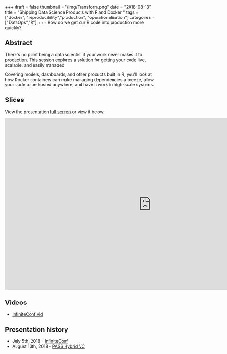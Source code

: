 +++
draft = false
thumbnail = "/img/Transform.png"
date = "2018-08-13"
title = "Shipping Data Science Products with R and Docker "
tags = ["docker", "reproducibility","production", "operationalisation"]
categories = ["DataOps","R"]
+++
How do we get our R code into production more quickly?

## Abstract
There's no point being a data scientist if your work never makes it to production. This session explores a solution for getting your code live, scalable, and easily managed.

Covering models, dashboards, and other products built in R, you'll look at how Docker containers can make managing dependencies a breeze, allow your code to be hosted anywhere, and have it work in high-scale systems.


## Slides
View the presentation [full screen](https://1drv.ms/p/s!AiZm2P6YHtSfg8xXXGFBfMdBqpwiBw) or view it below. 

<iframe src="https://onedrive.live.com/embed?cid=9FD41E98FED86626&amp;resid=9FD41E98FED86626%2158967&amp;authkey=ALDGN26DPjuCRRU&amp;em=2&amp;wdAr=1.7777777777777777" width="962px" height="565px" frameborder="0">This is an embedded <a target="_blank" href="https://office.com">Microsoft Office</a> presentation, powered by <a target="_blank" href="https://office.com/webapps">Office Online</a>.</iframe>


## Videos
- [InfiniteConf vid](https://skillsmatter.com/skillscasts/11935-shipping-data-science-products-with-r-and-docker)

## Presentation history
- July 5th, 2018 - [InfiniteConf](https://skillsmatter.com/conferences/9780-infiniteconf-2018-the-conference-on-big-data-and-ai#overview)
- August 13th, 2018 - [PASS Hybrid VC](http://hybridvc.pass.org)
